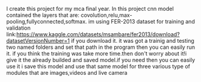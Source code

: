 I create this project for my mca final year.
In this project cnn model contained the  layers that are: covolution,relu,max-pooling,fullyconnected,softmax.
im using FER-2013 dataset for training and validation link:https://www.kaggle.com/datasets/msambare/fer2013/download?datasetVersionNumber=1
if you download it. it was got a trainig and testing two named folders and set that path in the program then you can easily run it.
if you think the training was take more time.then don't worry about it!i give it the already builded and saved model.if you need then you can easily use it
i save this model and use that same model for three various type of modules that are images,videos and live camera
